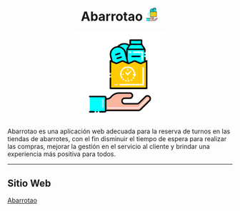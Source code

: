 <h1 align="center">
  Abarrotao
  <img src="https://raw.githubusercontent.com/MAKAIABootcamp/proyecto-abarrotao-jenny/main/src/assets/1.png" width="30px"/>
</h1>

<div align="center">
  <img src="https://raw.githubusercontent.com/MAKAIABootcamp/proyecto-abarrotao-jenny/main/src/assets/8.png" width="200px"/>
</div>
<p>
  Abarrotao es una aplicación web adecuada para la reserva de turnos en las tiendas de abarrotes, con el fin disminuir el tiempo de espera para realizar las compras, mejorar la gestión en el servicio al cliente y brindar una experiencia más positiva para todos.
</p>


---

## Sitio Web
<a href="https://abarrotao-92241.firebaseapp.com/" target="_blank" rel="noreferrer">Abarrotao</a>


